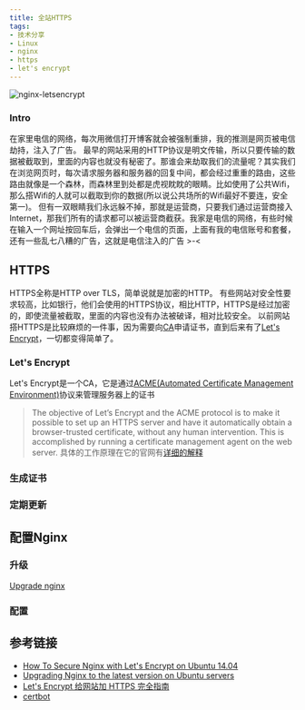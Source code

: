 ```yaml
---
title: 全站HTTPS
tags: 
- 技术分享
- Linux
- nginx
- https
- let's encrypt
---
```


![nginx-letsencrypt](/images/https-with-lets-encrypt/nginx-letsencrypt.png "Let's Encrypt secure our website with Nginx")

### Intro
在家里电信的网络，每次用微信打开博客就会被强制重排，我的推测是网页被电信劫持，注入了广告。
最早的网站采用的HTTP协议是明文传输，所以只要传输的数据被截取到，里面的内容也就没有秘密了。那谁会来劫取我们的流量呢？其实我们在浏览网页时，每次请求服务器和服务器的回复中间，都会经过重重的路由，这些路由就像是一个森林，而森林里到处都是虎视眈眈的眼睛。比如使用了公共Wifi，那么搭Wifi的人就可以截取到你的数据(所以说公共场所的Wifi最好不要连，安全第一)。
但有一双眼睛我们永远躲不掉，那就是运营商，只要我们通过运营商接入Internet，那我们所有的请求都可以被运营商截获。我家是电信的网络，有些时候在输入一个网址按回车后，会弹出一个电信的页面，上面有我的电信账号和套餐，还有一些乱七八糟的广告，这就是电信注入的广告 >-<

## HTTPS
HTTPS全称是HTTP over TLS，简单说就是加密的HTTP。
有些网站对安全性要求较高，比如银行，他们会使用的HTTPS协议，相比HTTP，HTTPS是经过加密的，即使流量被截取，里面的内容也没有办法被破译，相对比较安全。
以前网站搭HTTPS是比较麻烦的一件事，因为需要向[CA](https://en.wikipedia.org/wiki/Certificate_authority)申请证书，直到后来有了[Let's Encrypt](https://letsencrypt.org/)，一切都变得简单了。

### Let's Encrypt
Let's Encrypt是一个CA，它是通过[ACME(Automated Certificate Management Environment)](https://github.com/letsencrypt/acme-spec)协议来管理服务器上的证书
>The objective of Let’s Encrypt and the ACME protocol is to make it possible to set up an HTTPS server and have it automatically obtain a browser-trusted certificate, without any human intervention. This is accomplished by running a certificate management agent on the web server.
具体的工作原理在它的官网有[详细的解释](https://letsencrypt.org/how-it-works/)

### 生成证书

### 定期更新

## 配置Nginx

### 升级
[Upgrade nginx](https://leftshift.io/upgrading-nginx-to-the-latest-version-on-ubuntu-servers)

### 配置


## 参考链接
- [How To Secure Nginx with Let's Encrypt on Ubuntu 14.04](https://www.digitalocean.com/community/tutorials/how-to-secure-nginx-with-let-s-encrypt-on-ubuntu-14-04)
- [Upgrading Nginx to the latest version on Ubuntu servers](https://leftshift.io/upgrading-nginx-to-the-latest-version-on-ubuntu-servers)
- [Let's Encrypt 给网站加 HTTPS 完全指南](https://ksmx.me/letsencrypt-ssl-https)
- [certbot](https://certbot.eff.org/)